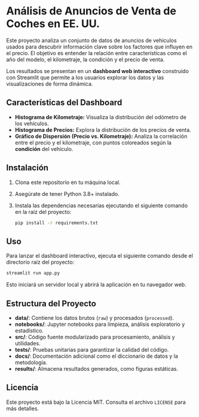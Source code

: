 # Análisis de Anuncios de Venta de Coches en EE. UU.

Este proyecto analiza un conjunto de datos de anuncios de vehículos usados para descubrir información clave sobre los factores que influyen en el precio. El objetivo es entender la relación entre características como el año del modelo, el kilometraje, la condición y el precio de venta.

Los resultados se presentan en un **dashboard web interactivo** construido con Streamlit que permite a los usuarios explorar los datos y las visualizaciones de forma dinámica.

## Características del Dashboard

*   **Histograma de Kilometraje:** Visualiza la distribución del odómetro de los vehículos.
*   **Histograma de Precios:** Explora la distribución de los precios de venta.
*   **Gráfico de Dispersión (Precio vs. Kilometraje):** Analiza la correlación entre el precio y el kilometraje, con puntos coloreados según la **condición** del vehículo.

## Instalación

1.  Clona este repositorio en tu máquina local.
2.  Asegúrate de tener Python 3.8+ instalado.
3.  Instala las dependencias necesarias ejecutando el siguiente comando en la raíz del proyecto:

    ```bash
    pip install -r requirements.txt
    ```

## Uso

Para lanzar el dashboard interactivo, ejecuta el siguiente comando desde el directorio raíz del proyecto:

```bash
streamlit run app.py
```

Esto iniciará un servidor local y abrirá la aplicación en tu navegador web.

## Estructura del Proyecto

- **data/**: Contiene los datos brutos (`raw`) y procesados (`processed`).
- **notebooks/**: Jupyter notebooks para limpieza, análisis exploratorio y estadístico.
- **src/**: Código fuente modularizado para procesamiento, análisis y utilidades.
- **tests/**: Pruebas unitarias para garantizar la calidad del código.
- **docs/**: Documentación adicional como el diccionario de datos y la metodología.
- **results/**: Almacena resultados generados, como figuras estáticas.

## Licencia

Este proyecto está bajo la Licencia MIT. Consulta el archivo `LICENSE` para más detalles.